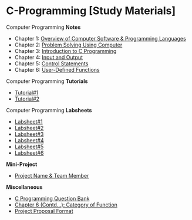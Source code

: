 # C-Programming [Study Materials]
Computer Programming **Notes**
- Chapter 1: [Overview of Computer Software & Programming Languages](https://github.com/KhCE/C/blob/master/Chapter_01_Overview_of_Computer_Software_and_Programming_Languages.pdf)
- Chapter 2: [Problem Solving Using Computer](https://github.com/KhCE/C/blob/master/Chapter_02_Problem_Solving_Using_Computer.pdf)
- Chapter 3: [Introduction to C Programming](https://github.com/KhCE/C/blob/master/Chapter_03_Introduction_to_C_Programming.pdf)
- Chapter 4: [Input and Output](https://github.com/KhCE/C/blob/master/Chapter_04_Input_and_Output.pdf)
- Chapter 5: [Control Statements](https://github.com/KhCE/C/blob/master/Chapter_05_Control_Statements.pdf)
- Chapter 6: [User-Defined Functions](https://github.com/KhCE/C/blob/master/Chapter_06_User_Defined_Functions.pdf)

Computer Programming **Tutorials**
- [Tutorial#1](https://github.com/KhCE/C/blob/master/Tutorial_1.pdf)
- [Tutorial#2](https://github.com/KhCE/C/blob/master/Tutorial_2.pdf)

Computer Programming **Labsheets**
- [Labsheet#1](https://github.com/KhCE/C/blob/master/Labsheet_1.pdf)
- [Labsheet#2](https://github.com/KhCE/C/blob/master/Labsheet_2.pdf)
- [Labsheet#3](https://github.com/KhCE/C/blob/master/Labsheet_3.pdf)
- [Labsheet#4](https://github.com/KhCE/C/blob/master/Labsheet_4.pdf)
- [Labsheet#5](https://github.com/KhCE/C/blob/master/Labsheet_5.pdf)
- [Labsheet#6](https://github.com/KhCE/C/blob/master/Labsheet_6.pdf)

**Mini-Project**
- [Project Name & Team Member](https://github.com/KhCE/C/blob/master/Mini_Project_Team.pdf)

**Miscellaneous**
- [C Programming Question Bank](https://github.com/KhCE/C/blob/master/C_Programming_Bank.pdf)
- [Chapter 6 (Contd...): Category of Function](https://github.com/KhCE/C/blob/master/Category_of_Functions.pdf)
- [Project Proposal Format](https://drive.google.com/file/d/11KNobMxoK8ZKB7KVQtDs2XODqlxrJpbb/view?usp=sharing)
